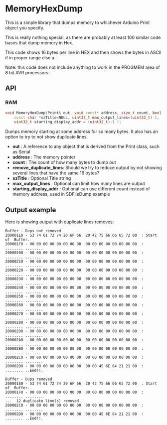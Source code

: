 # MemoryHexDump

This is a simple library that dumps memory to whichever Arduino Print object you specify. 

This is really nothing special, as there are probably at least 100 similar code bases that dump memory in Hex.

This code shows 16 bytes per line in HEX and then shows the bytes in ASCII if in proper range else a .

Note: this code does not include anything to work in the PROGMEM area of 8 bit AVR processors. 

## API

### RAM

```c++
void MemoryHexDump(Print& out, void const* address, size_t count, bool remove_duplicate_lines, 
	const char *szTitle=NULL, uint32_t max_output_lines=(uint32_t)-1, 
	uint32_t starting_display_addr = (uint32_t)-1 );

```
Dumps memory starting at some address for so many bytes.  It also has an option to 
try to not show duplicate lines. 

- **out** : A reference to any object that is derived from the Print class, such as Serial
- **address** : The memory pointer
- **count** : The count of how many bytes to dump out
- **remove_duplicate_lines**: Should we try to reduce output by not showing several lines that have the same 16 bytes?
- **szTitle** : Optional Title string
- **max_output_lines** : Optional can limit how many lines are output
- **starting_display_addr** : Optional can use different count instead of memory address, used in SDFileDump example


## Output example
Here is showing output with duplicate lines removes:

```
Buffer - Dups not removed
200001E0 - 53 74 61 72 74 20 6F 66  20 42 75 66 66 65 72 00  : Start of  Buffer.
200001F0 - 00 00 00 00 00 00 00 00  00 00 00 00 00 00 00 00  : ........ ........
20000200 - 00 00 00 00 00 00 00 00  00 00 00 00 00 00 00 00  : ........ ........
20000210 - 00 00 00 00 00 00 00 00  00 00 00 00 00 00 00 00  : ........ ........
20000220 - 00 00 00 00 00 00 00 00  00 00 00 00 00 00 00 00  : ........ ........
20000230 - 00 00 00 00 00 00 00 00  00 00 00 00 00 00 00 00  : ........ ........
20000240 - 00 00 00 00 00 00 00 00  00 00 00 00 00 00 00 00  : ........ ........
20000250 - 00 00 00 00 00 00 00 00  00 00 00 00 00 00 00 00  : ........ ........
20000260 - 00 00 00 00 00 00 00 00  00 00 00 00 00 00 00 00  : ........ ........
20000270 - 00 00 00 00 00 00 00 00  00 00 00 00 00 00 00 00  : ........ ........
20000280 - 00 00 00 00 00 00 00 00  00 00 00 00 00 00 00 00  : ........ ........
20000290 - 00 00 00 00 00 00 00 00  00 00 00 00 00 00 00 00  : ........ ........
200002A0 - 00 00 00 00 00 00 00 00  00 00 00 00 00 00 00 00  : ........ ........
200002B0 - 00 00 00 00 00 00 00 00  00 00 00 00 00 00 00 00  : ........ ........
200002C0 - 00 00 00 00 00 00 00 00  00 00 00 00 00 00 00 00  : ........ ........
200002D0 - 00 00 00 00 00 00 00 00  00 00 45 6E 64 21 21 00  : ........ ..End!!.

Buffer - Dups removed
200001E0 - 53 74 61 72 74 20 6F 66  20 42 75 66 66 65 72 00  : Start of  Buffer.
200001F0 - 00 00 00 00 00 00 00 00  00 00 00 00 00 00 00 00  : ........ ........
...	 12 duplicate line(s) removed.
200002C0 - 00 00 00 00 00 00 00 00  00 00 00 00 00 00 00 00  : ........ ........
200002D0 - 00 00 00 00 00 00 00 00  00 00 45 6E 64 21 21 00  : ........ ..End!!.

```
